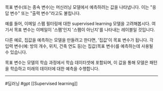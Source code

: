 목표 변수(또는 종속 변수)는 머신러닝 모델에서 예측하려는 값을 나타냅니다. 이는 "응답 변수" 또는 "출력 변수"라고도 불립니다.

예를 들어, 이메일 스팸 필터링에 대한 supervised learning 모델을 고려해봅시다. 여기서 목표 변수는 이메일이 '스팸'인지 '스팸이 아닌지'를 나타내는 레이블일 것입니다.

다른 예로, 집값을 예측하는 모델을 만들려고 한다면, '집값'이 목표 변수가 됩니다. 각 입력 변수(예: 방의 개수, 위치, 건축 연도 등)는 집값(목표 변수)를 예측하는데 사용될 수 있습니다.

목표 변수는 모델의 학습 과정에서 학습 데이터셋에 포함되며, 이 값을 통해 모델은 패턴을 학습하고 미래의 데이터에 대한 예측을 수행합니다.

---
#딥러닝 #gpt [[Supervised learning]]